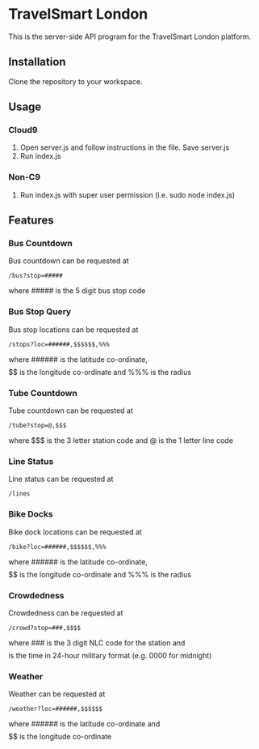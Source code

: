 # TravelSmart London #
This is the server-side API program for the TravelSmart London platform.

## Installation ##
Clone the repository to your workspace.

## Usage ##
### Cloud9 ###
1. Open server.js and follow instructions in the file. Save server.js  
2. Run index.js

### Non-C9 ###
1. Run index.js with super user permission (i.e. sudo node index.js)

## Features ##
### Bus Countdown ###
Bus countdown can be requested at

    /bus?stop=#####

where ##### is the 5 digit bus stop code

### Bus Stop Query ###
Bus stop locations can be requested at

    /stops?loc=######,$$$$$$,%%%

where ###### is the latitude co-ordinate, $$$$$$ is the longitude co-ordinate and %%% is the radius

### Tube Countdown ###
Tube countdown can be requested at

    /tube?stop=@,$$$

where $$$ is the 3 letter station code and @ is the 1 letter line code

### Line Status ###
Line status can be requested at

    /lines

### Bike Docks ###
Bike dock locations can be requested at

    /bike?loc=######,$$$$$$,%%%

where ###### is the latitude co-ordinate, $$$$$$ is the longitude co-ordinate and %%% is the radius

### Crowdedness ###
Crowdedness can be requested at

    /crowd?stop=###,$$$$

where ### is the 3 digit NLC code for the station and $$$$ is the time in 24-hour military format (e.g. 0000 for midnight)

### Weather ###
Weather can be requested at

    /weather?loc=######,$$$$$$

where ###### is the latitude co-ordinate and $$$$$$ is the longitude co-ordinate
